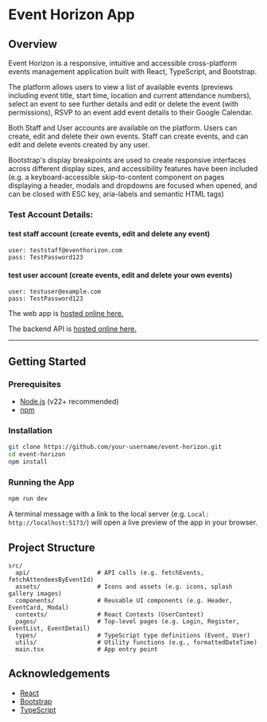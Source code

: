 # Event Horizon App

## Overview

Event Horizon is a responsive, intuitive and accessible cross-platform events management application built with React, TypeScript, and Bootstrap.

The platform allows users to view a list of available events (previews including event title, start time, location and current attendance numbers), select an event to see further details and edit or delete the event (with permissions), RSVP to an event add event details to their Google Calendar.

Both Staff and User accounts are available on the platform. Users can create, edit and delete their own events. Staff can create events, and can edit and delete events created by any user.

Bootstrap's display breakpoints are used to create responsive interfaces across different display sizes, and accessibility features have been included (e.g. a keyboard-accessible skip-to-content component on pages displaying a header, modals and dropdowns are focused when opened, and can be closed with ESC key, aria-labels and semantic HTML tags)

### Test Account Details:

#### test staff account (create events, edit and delete any event)
```
user: teststaff@eventhorizon.com
pass: TestPassword123
```

#### test user account (create events, edit and delete your own events)
```
user: testuser@example.com
pass: TestPassword123
```

The web app is [hosted online here.](https://event-horizon-app.vercel.app/)

The backend API is [hosted online here.](https://event-horizon-api-nuzf.onrender.com/api/)

---

## Getting Started

### Prerequisites

- [Node.js](https://nodejs.org/) (v22+ recommended)
- [npm](https://www.npmjs.com/)

### Installation

```bash
git clone https://github.com/your-username/event-horizon.git
cd event-horizon
npm install
```

### Running the App

```bash
npm run dev
```

A terminal message with a link to the local server (e.g. `Local: http://localhost:5173/`) will open a live preview of the app in your browser.

## Project Structure

```
src/
  api/                   # API calls (e.g. fetchEvents, fetchAttendeesByEventId)
  assets/                # Icons and assets (e.g. icons, splash gallery images)
  components/            # Reusable UI components (e.g. Header, EventCard, Modal)
  contexts/              # React Contexts (UserContext)
  pages/                 # Top-level pages (e.g. Login, Register, EventList, EventDetail)
  types/                 # TypeScript type definitions (Event, User)
  utils/                 # Utility functions (e.g., formattedDateTime)
  main.tsx               # App entry point
```

## Acknowledgements

- [React](https://react.dev/)
- [Bootstrap](https://getbootstrap.com/)
- [TypeScript](https://www.typescriptlang.org/)
